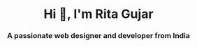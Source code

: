 <h1 align="center">Hi 👋, I'm Rita Gujar</h1>
<h3 align="center">A passionate web designer and developer from India</h3>
